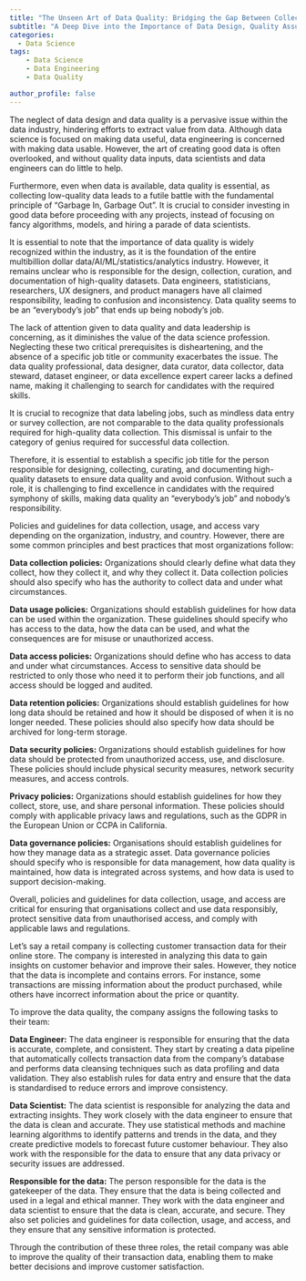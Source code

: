 ```yaml
---
title: "The Unseen Art of Data Quality: Bridging the Gap Between Collection and Utilization"
subtitle: "A Deep Dive into the Importance of Data Design, Quality Assurance, and the Urgent Need for Defined Roles in the Data Industry"
categories:
  - Data Science
tags:
    - Data Science
    - Data Engineering
    - Data Quality

author_profile: false
---
```


The neglect of data design and data quality is a pervasive issue within the data industry, hindering efforts to extract value from data. Although data science is focused on making data useful, data engineering is concerned with making data usable. However, the art of creating good data is often overlooked, and without quality data inputs, data scientists and data engineers can do little to help.

Furthermore, even when data is available, data quality is essential, as collecting low-quality data leads to a futile battle with the fundamental principle of “Garbage In, Garbage Out”. It is crucial to consider investing in good data before proceeding with any projects, instead of focusing on fancy algorithms, models, and hiring a parade of data scientists.

It is essential to note that the importance of data quality is widely recognized within the industry, as it is the foundation of the entire multibillion dollar data/AI/ML/statistics/analytics industry. However, it remains unclear who is responsible for the design, collection, curation, and documentation of high-quality datasets. Data engineers, statisticians, researchers, UX designers, and product managers have all claimed responsibility, leading to confusion and inconsistency. Data quality seems to be an “everybody’s job” that ends up being nobody’s job.

The lack of attention given to data quality and data leadership is concerning, as it diminishes the value of the data science profession. Neglecting these two critical prerequisites is disheartening, and the absence of a specific job title or community exacerbates the issue. The data quality professional, data designer, data curator, data collector, data steward, dataset engineer, or data excellence expert career lacks a defined name, making it challenging to search for candidates with the required skills.

It is crucial to recognize that data labeling jobs, such as mindless data entry or survey collection, are not comparable to the data quality professionals required for high-quality data collection. This dismissal is unfair to the category of genius required for successful data collection.

Therefore, it is essential to establish a specific job title for the person responsible for designing, collecting, curating, and documenting high-quality datasets to ensure data quality and avoid confusion. Without such a role, it is challenging to find excellence in candidates with the required symphony of skills, making data quality an “everybody’s job” and nobody’s responsibility.

Policies and guidelines for data collection, usage, and access vary depending on the organization, industry, and country. However, there are some common principles and best practices that most organizations follow:

**Data collection policies:** Organizations should clearly define what data they collect, how they collect it, and why they collect it. Data collection policies should also specify who has the authority to collect data and under what circumstances.

**Data usage policies:** Organizations should establish guidelines for how data can be used within the organization. These guidelines should specify who has access to the data, how the data can be used, and what the consequences are for misuse or unauthorized access.

**Data access policies:** Organizations should define who has access to data and under what circumstances. Access to sensitive data should be restricted to only those who need it to perform their job functions, and all access should be logged and audited.

**Data retention policies:** Organizations should establish guidelines for how long data should be retained and how it should be disposed of when it is no longer needed. These policies should also specify how data should be archived for long-term storage.

**Data security policies:** Organizations should establish guidelines for how data should be protected from unauthorized access, use, and disclosure. These policies should include physical security measures, network security measures, and access controls.

**Privacy policies:** Organizations should establish guidelines for how they collect, store, use, and share personal information. These policies should comply with applicable privacy laws and regulations, such as the GDPR in the European Union or CCPA in California.

**Data governance policies:** Organisations should establish guidelines for how they manage data as a strategic asset. Data governance policies should specify who is responsible for data management, how data quality is maintained, how data is integrated across systems, and how data is used to support decision-making.

Overall, policies and guidelines for data collection, usage, and access are critical for ensuring that organisations collect and use data responsibly, protect sensitive data from unauthorised access, and comply with applicable laws and regulations.

Let’s say a retail company is collecting customer transaction data for their online store. The company is interested in analyzing this data to gain insights on customer behavior and improve their sales. However, they notice that the data is incomplete and contains errors. For instance, some transactions are missing information about the product purchased, while others have incorrect information about the price or quantity.

To improve the data quality, the company assigns the following tasks to their team:

**Data Engineer:** The data engineer is responsible for ensuring that the data is accurate, complete, and consistent. They start by creating a data pipeline that automatically collects transaction data from the company’s database and performs data cleansing techniques such as data profiling and data validation. They also establish rules for data entry and ensure that the data is standardised to reduce errors and improve consistency.

**Data Scientist:** The data scientist is responsible for analyzing the data and extracting insights. They work closely with the data engineer to ensure that the data is clean and accurate. They use statistical methods and machine learning algorithms to identify patterns and trends in the data, and they create predictive models to forecast future customer behaviour. They also work with the responsible for the data to ensure that any data privacy or security issues are addressed.

**Responsible for the data:** The person responsible for the data is the gatekeeper of the data. They ensure that the data is being collected and used in a legal and ethical manner. They work with the data engineer and data scientist to ensure that the data is clean, accurate, and secure. They also set policies and guidelines for data collection, usage, and access, and they ensure that any sensitive information is protected.

Through the contribution of these three roles, the retail company was able to improve the quality of their transaction data, enabling them to make better decisions and improve customer satisfaction.